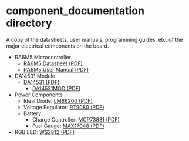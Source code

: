 component_documentation directory
====================

A copy of the datasheets, user manuals, programming guides, etc. of the major electrical components on the board.

* RA6M5 Microcontroller
	* [RA6M5 Datasheet (PDF)](RA6M5_datasheet.pdf)
	* [RA6M5 User Manual (PDF)](RA6M5_manual.pdf)
* DA14531 Module
	* [DA14531 (PDF)](DA14531_DS.pdf)
		* [DA14531MOD (PDF)](DA14531MOD_DS.pdf)
* Power Components
	* Ideal Diode: [LM66200 (PDF)](LM66200.pdf)
	* Voltage Regulator: [RT9080 (PDF)](RT9080.pdf)
	* Battery:
		* Charge Controller: [MCP73831 (PDF)](MCP73831.pdf)
		* Fuel Gauge: [MAX17048 (PDF)](MAX17048.pdf)
* RGB LED: [WS2812 (PDF)](WS2812C-2020.pdf)
